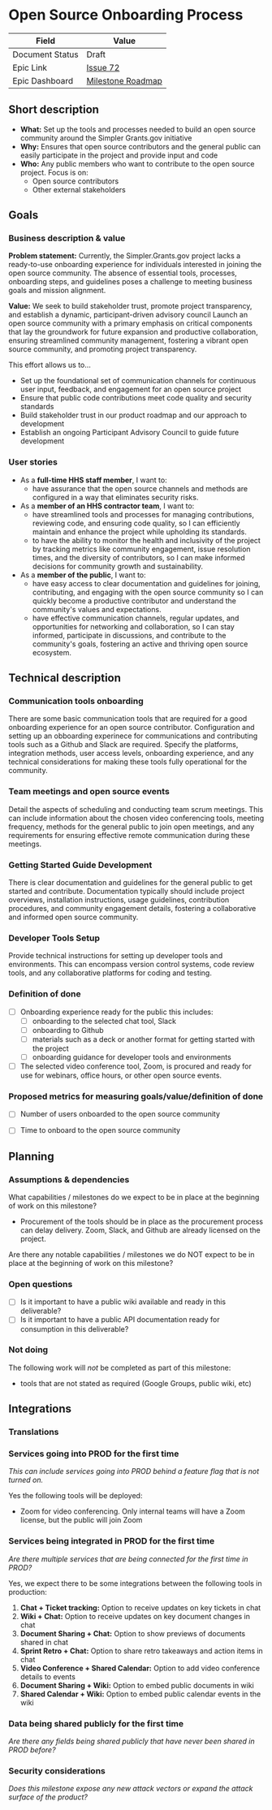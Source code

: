 # Open Source Onboarding Process

| Field           | Value                                                        |
| --------------- | ------------------------------------------------------------ |
| Document Status | Draft                                                        |
| Epic Link       | [Issue 72](https://github.com/HHS/grants-equity/issues/72)   |
| Epic Dashboard  | [Milestone Roadmap](https://github.com/orgs/HHS/projects/12) |


## Short description

- **What:** Set up the tools and processes needed to build an open source community around the Simpler Grants.gov initiative
- **Why:** Ensures that open source contributors and the general public can easily participate in the project and provide input and code
- **Who:** Any public members who want to contribute to the open source project. Focus is on: 
  - Open source contributors
  - Other external stakeholders

## Goals

### Business description & value

**Problem statement:** Currently, the Simpler.Grants.gov project lacks a ready-to-use onboarding experience for individuals interested in joining the open source community. The absence of essential tools, processes, onboarding steps, and guidelines poses a challenge to meeting business goals and mission alignment. 

**Value:** We seek to build stakeholder trust, promote project transparency, and establish a dynamic, participant-driven advisory council Launch an open source community with a primary emphasis on critical components that lay the groundwork for future expansion and productive collaboration, ensuring streamlined community management, fostering a vibrant open source community, and promoting project transparency.

This effort allows us to... 

- Set up the foundational set of communication channels for continuous user input, feedback, and engagement for an open source project
- Ensure that public code contributions meet code quality and security standards
- Build stakeholder trust in our product roadmap and our approach to development
- Establish an ongoing Participant Advisory Council to guide future development

### User stories

- As a **full-time HHS staff member**, I want to:
  -  have assurance that the open source channels and methods are configured in a way that eliminates security risks.
- As a **member of an HHS contractor team**, I want to:
  -  have streamlined tools and processes for managing contributions, reviewing code, and ensuring code quality, so I can efficiently maintain and enhance the project while upholding its standards.
  - to have the ability to monitor the health and inclusivity of the project by tracking metrics like community engagement, issue resolution times, and the diversity of contributors, so I can make informed decisions for community growth and sustainability.
- As a **member of the public**, I want to:
  -  have easy access to clear documentation and guidelines for joining, contributing, and engaging with the open source community so I can quickly become a productive contributor and understand the community's values and expectations.
  - have effective communication channels, regular updates, and opportunities for networking and collaboration, so I can stay informed, participate in discussions, and contribute to the community's goals, fostering an active and thriving open source ecosystem. 

## Technical description

### Communication tools onboarding   

There are some basic communication tools that are required for a good onboarding experience for an open source contributor. Configuration and setting up an obboarding experinece for communications and contributing tools such as a Github and Slack are required. Specify the platforms, integration methods, user access levels, onboarding experience, and any technical considerations for making these tools fully operational for the community. 

### Team meetings and open source events

Detail the aspects of scheduling and conducting team scrum meetings. This can include information about the chosen video conferencing tools, meeting frequency, methods for the general public to join open meetings, and any requirements for ensuring effective remote communication during these meetings. 

### Getting Started Guide Development  

There is clear documentation and guidelines for the general public to get started and contribute. Documentation typically should include project overviews, installation instructions, usage guidelines, contribution procedures, and community engagement details, fostering a collaborative and informed open source community. 

### Developer Tools Setup  

Provide technical instructions for setting up developer tools and environments. This can encompass version control systems, code review tools, and any collaborative platforms for coding and testing.



### Definition of done

- [ ] Onboarding experience ready for the public this includes:
    - [ ] onboarding to the selected chat tool, Slack
    - [ ] onboarding to Github
    - [ ] materials such as a deck or another format for getting started with the project
    - [ ] onboarding guidance for developer tools and environments
- [ ] The selected video conference tool, Zoom, is procured and ready for use for webinars, office hours, or other open source events. 

### Proposed metrics for measuring goals/value/definition of done

- [ ] Number of users onboarded to the open source community
- [ ] Time to onboard to the open source community


## Planning

### Assumptions & dependencies
<!-- Required -->

What capabilities / milestones do we expect to be in place at the beginning of work
on this milestone?

- Procurement of the tools should be in place as the procurement process can delay delivery. Zoom, Slack, and Github are already licensed on the project. 

Are there any notable capabilities / milestones we do NOT expect to be in place at the
beginning of work on this milestone?



### Open questions
<!-- Optional -->

- [ ] Is it important to have a public wiki available and ready in this deliverable?
- [ ] Is it important to have a public API documentation ready for consumption in this deliverable? 

### Not doing
<!-- Optional -->

The following work will *not* be completed as part of this milestone:
- tools that are not stated as required (Google Groups, public wiki, etc) 

## Integrations

### Translations
<!-- Required -->


### Services going into PROD for the first time
<!-- Required -->

*This can include services going into PROD behind a feature flag that is not turned on.*

Yes the following tools will be deployed:

- Zoom for video conferencing. Only internal teams will have a Zoom license, but the public will join Zoom   


### Services being integrated in PROD for the first time
<!-- Required -->

*Are there multiple services that are being connected for the first time in PROD?*

Yes, we expect there to be some integrations between the following tools in production:

1. **Chat + Ticket tracking:** Option to receive updates on key tickets in chat
2. **Wiki + Chat:** Option to receive updates on key document changes in chat
3. **Document Sharing + Chat:** Option to show previews of documents shared in chat
4. **Sprint Retro + Chat:** Option to share retro takeaways and action items in chat
5. **Video Conference + Shared Calendar:** Option to add video conference details to events
6. **Document Sharing + Wiki:** Option to embed public documents in wiki
7. **Shared Calendar + Wiki:** Option to embed public calendar events in the wiki

### Data being shared publicly for the first time
<!-- Required -->

*Are there any fields being shared publicly that have never been shared in PROD before?*


### Security considerations
<!-- Required -->

*Does this milestone expose any new attack vectors or expand the attack surface of the product?*


